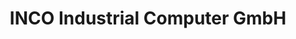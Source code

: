 ---
title: "INCO Industrial Computer GmbH"
url: /alling/inco-industrial-computer-gmbh/
shop: Computer
---